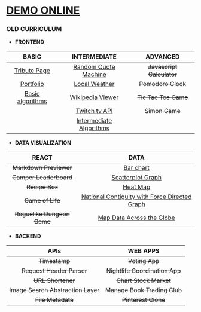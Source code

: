 
# [DEMO ONLINE](https://freecodecamp.codetabs.com)

### **OLD CURRICULUM**

* **FRONTEND**  

| BASIC | INTERMEDIATE | ADVANCED |
| :---:         |     :---:      |          :---: |
| [Tribute Page](https://freecodecamp.codetabs.com/old/front-end/tribute/tribute.html) | [Random Quote Machine](https://freecodecamp.codetabs.com/old/front-end/quote/quote.html) | ~~Javascript Calculator~~ |
| [Portfolio](https://freecodecamp.codetabs.com/old/front-end/portfolio/portfolio.html) | [Local Weather](https://freecodecamp.codetabs.com/old/front-end/weather/weather.html) | ~~Pomodoro Clock~~ |
| [Basic algorithms](https://github.com/jolav/freeCodeCamp/tree/master/old/front-end/algorithm) | [Wikipedia Viewer](https://freecodecamp.codetabs.com/old/front-end/wiki/wiki.html) | ~~Tic Tac Toe Game~~ |
| | [Twitch tv API](https://freecodecamp.codetabs.com/old/front-end/twitch/twitch.html) | ~~Simon Game~~ |
| | [Intermediate Algorithms](https://github.com/jolav/freeCodeCamp/tree/master/old/front-end/algorithm) |

* **DATA VISUALIZATION**

| REACT | DATA |
| :---: | :---: | 
| ~~Markdown Previewer~~ | [Bar chart](https://freecodecamp.codetabs.com/old/data/bar-chart/bar.html) |
| ~~Camper Leaderboard~~ | [Scatterplot Graph](https://freecodecamp.codetabs.com/old/data/scatterplot/scatterplot.html) |
| ~~Recipe Box~~ | [Heat Map](https://freecodecamp.codetabs.com/old/data/heat-map/heat.html) |
| ~~Game of Life~~ | [National Contiguity with Force Directed Graph](https://freecodecamp.codetabs.com/old/data/country-borders/flags.html) |
| ~~Roguelike Dungeon Game~~ | [Map Data Across the Globe](https://freecodecamp.codetabs.com/old/data/meteor-landing/meteor.html) |

* **BACKEND**

| APIs | WEB APPS |
| :---: | :---: | 
| ~~Timestamp~~ | ~~Voting App~~ |
| ~~Request Header Parser~~ | ~~Nightlife Coordination App~~ |
| ~~URL Shortener~~ | ~~Chart Stock Market~~ |
| ~~Image Search Abstraction Layer~~ | ~~Manage Book Trading Club~~ |
| ~~File Metadata~~ | ~~Pinterest Clone~~ |


